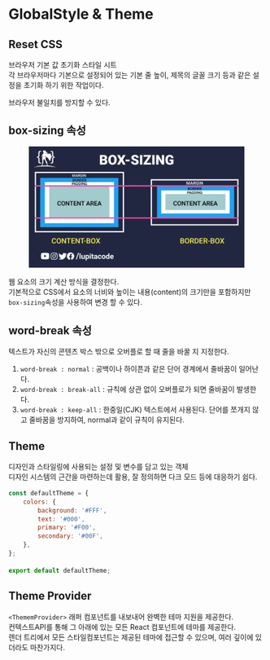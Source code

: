 # GlobalStyle & Theme 

## Reset CSS

브라우저 기본 값 초기화 스타일 시트  
각 브라우저마다 기본으로 설정되어 있는 기본 줄 높이, 제목의 글꼴 크기 등과 같은 설정을 초기화 하기 위한 작업이다.

브라우저 불일치를 방지할 수 있다.

## box-sizing 속성

<figure><img src="../dev/8/Box.png" alt=""></figure>

웹 요소의 크기 계산 방식을 결정한다.  
기본적으로 CSS에서 요소의 너비와 높이는 내용(content)의 크기만을 포함하지만 `box-sizing`속성을 사용하여 변경 할 수 있다.  

## word-break 속성 

텍스트가 자신의 콘텐츠 박스 밖으로 오버플로 할 때 줄을 바꿀 지 지정한다.  

1. `word-break : normal` : 공백이나 하이픈과 같은 단어 경계에서 줄바꿈이 일어난다.
2. `word-break : break-all` : 규칙에 상관 없이 오버플로가 되면 줄바꿈이 발생한다. 
3. `word-break : keep-all` : 한중일(CJK) 텍스트에서 사용된다. 단어를 쪼개지 않고 줄바꿈을 방지하여, normal과 같이 규칙이 유지된다.  

## Theme  

디자인과 스타일링에 사용되는 설정 및 변수를 담고 있는 객체  
디자인 시스템의 근간을 마련하는데 활용, 잘 정의하면 다크 모드 등에 대응하기 쉽다.  

```jsx
const defaultTheme = {
	colors: {
		background: '#FFF',
		text: '#000',
		primary: '#F00',
		secondary: '#00F',
	},
};

export default defaultTheme;
```

## Theme Provider

`<ThememProvider>` 래퍼 컴포넌트를 내보내어 완벽한 테마 지원을 제공한다.  
컨텍스트API를 통해 그 아래에 있는 모든 React 컴포넌트에 테마를 제공한다.  
렌더 트리에서 모든 스타일컴포넌트는 제공된 테마에 접근할 수 있으며, 여러 깊이에 있더라도 마찬가지다.  